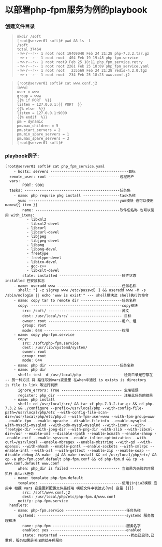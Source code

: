 # 以部署php-fpm服务为例的playbook

### 创建文件目录
>     mkdir /soft
>     [root@server01 soft]# pwd && ls -l
>     /soft
>     total 37464
>     -rw-r--r-- 1 root root 19409040 Feb 24 21:28 php-7.3.2.tar.gz
>     -rw-r--r-- 1 root root  404 Feb 19 19:48 php-fpm.service
>     -rw-r--r-- 1 root root9 Feb 25 18:11 php_fpm_service.retry
>     -rw-r--r-- 1 root root 2261 Feb 25 18:09 php_fpm_service.yaml
>     -rw-r--r-- 1 root root   235569 Feb 24 21:28 redis-4.2.0.tgz
>     -rw-r--r-- 1 root root  234 Feb 25 18:23 www.conf.j2

>     [root@server01 soft]# cat www.conf.j2 
>     [www]
>     user = www
>     group = www
>     {{% if PORT  %}}
>     listen = 127.0.0.1:{{ PORT  }}
>     {{% else  %}}
>     listen = 127.0.0.1:9000
>     {{% endif  %}}
>     pm = dynamic
>     pm.max_children = 5
>     pm.start_servers = 2
>     pm.min_spare_servers = 1
>     pm.max_spare_servers = 3
>     [root@server01 soft]# 
    
    
### playbook例子:
    [root@server01 soft]# cat php_fpm_service.yaml
    	- hosts: servers ------------------------------------目标
      remote_user: root ---------------------------------远程用户
      vars:
    		PORT: 9001
      tasks: --------------------------------------------任务集
    	- name: php requrie pkg install -----------------task名称
    	  yum: ------------------------------------------yum模块 也可以使用 name={{ item }}
    		name: ---------------------------------------软件包名称 也可以使用 with_items:
    		  - libxml2
    		  - libxml2-devel
    		  - libcurl
    		  - libcurl-devel
    		  - libjpeg
    		  - libjpeg-devel
    		  - libpng
    		  - libpng-devel
    		  - freetype
    		  - freetype-devel
    		  - libicu-devel
    		  - gcc-c++
    		  - libxslt-devel
    		state: installed -----------------------------软件状态 installed 已安装状态
    	- name: useradd www ------------------------------任务名称
    	  shell: "[ -z $(grep www /etc/passwd) ] && useradd www -M -s /sbin/nologin || echo 'www is exist'" --- shell模块及 shell执行的命令
    	- name: copy tar to remote dir -------------------任务名称
		  copy: ------------------------------------------copy模块
			src: /soft/ ----------------------------------源文
			dest: /usr/local/src/ ------------------------ 目标
			owner: root ----------------------------------用户、组
			group: root
			mode: 644 ------------------------------------权限
    	- name: copy php-fpm.service
		  copy:
			src: /soft/php-fpm.service
			dest: /usr/lib/systemd/system/
			owner: root
			group: root
			mode: 644
    	- name: php dir ---------------------------------任务名称
		- name: php dir
		  shell: test -d /usr/local/php ------------------ 检测目录是否存在 --- 另一种方式 将 路径写到vars变量里 在when中通过 is exists is directory is file is link 等进行判断
		  ignore_errors: True ---------------------------- 忽略错误
		  register: php_dir ------------------------------ 注册此任务的结果
		- name: php install
		  shell: cd /usr/local/src/ && tar xf php-7.3.2.tar.gz && cd php-7.3.2 && ./configure --prefix=/usr/local/php --with-config-file-path=/usr/local/php/etc --with-config-file-scan-dir=/usr/local/php/etc/php.d --with-fpm-user=www --with-fpm-group=www --enable-fpm --enable-opcache --disable-fileinfo --enable-mysqlnd --with-mysqli=mysqlnd --with-pdo-mysql=mysqlnd --with-iconv --with-freetype-dir --with-jpeg-dir --with-png-dir -with-zlib --with-libxml-dir=/usr --enable-xml --disable-rpath --enable-bcmath --enable-shmop --enable-exif --enable-sysvsem --enable-inline-optimization --with-curl=/usr/local --enable-mbregex --enable-mbstring --with-gd --with-openssl --with-mhash --enable-pcntl --enable-sockets --with-xmlrpc --enable-intl --with-xsl --with-gettext --enable-zip --enable-soap --disable-debug && make -j4 && make install && cd /usr/local/php/etc/ && cp -a php-fpm.conf.default php-fpm.conf && cd php-fpm.d && cp -a www.conf.default www.conf
		  when: php_dir is failed ----------------------- 当结果为失败的时候执行 此task任务
	   	- name: template php-fpm.default
    	  template: --------------------------------------使用jinjia2模板 应用中 根据 vars 变量更新配置文件最好用 模板文件中表达式{%%} 变量 {{}}
			src: /soft/www.conf.j2
			dest: /usr/local/php/etc/php-fpm.d/www.conf
		  notify: php-fpm.service
      handlers:
		- name: php-fpm.service ----------------------------任务名称
		  systemd: -----------------------------------------systemd 服务管理模块
			name: php-fpm ----------------------------------服务名字
			enabled: yes -----------------------------------enabled
			state: restarted ---------------------------------状态已启动,已重启，服务如果是关闭的就开启服务

